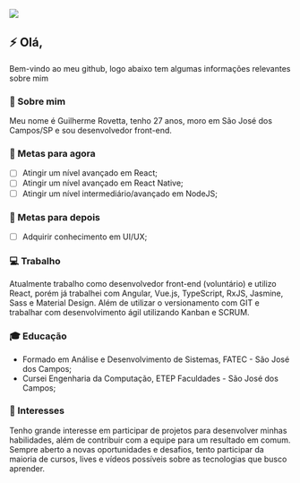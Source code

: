 <p>
  <a alt="Guilherme de Almeida Rovetta Linkedin" href="https://www.linkedin.com/in/guilherme-rovetta-381a89b0">
  <img src="https://img.shields.io/badge/LinkedIn-Guilherme%20Rovetta-blue?logo=linkedin"/></a>
</p>

## :zap: Olá,
Bem-vindo ao meu github, logo abaixo tem algumas informações relevantes sobre mim

### :scroll: Sobre mim 
Meu nome é Guilherme Rovetta, tenho 27 anos, moro em São José dos Campos/SP e sou desenvolvedor front-end.

### :memo: Metas para agora
- [ ] Atingir um nível avançado em React;
- [ ] Atingir um nível avançado em React Native;
- [ ] Atingir um nível intermediário/avançado em NodeJS;

### :telescope: Metas para depois 
- [ ] Adquirir conhecimento em UI/UX;

### :computer: Trabalho 
Atualmente trabalho como desenvolvedor front-end (voluntário) e utilizo React, porém já trabalhei com Angular, Vue.js, TypeScript, RxJS, Jasmine, Sass e Material Design. Além de utilizar o versionamento com GIT e trabalhar com desenvolvimento ágil utilizando Kanban e SCRUM.

### :mortar_board: Educação 
- Formado em Análise e Desenvolvimento de Sistemas, FATEC - São José dos Campos;
- Cursei Engenharia da Computação, ETEP Faculdades - São José dos Campos;

### :mag_right: Interesses 
Tenho grande interesse em participar de projetos para desenvolver minhas habilidades, além de contribuir com a equipe para um resultado em comum. Sempre aberto a novas oportunidades e desafios, tento participar da maioria de cursos, lives e vídeos possíveis sobre as tecnologias que busco aprender. 
